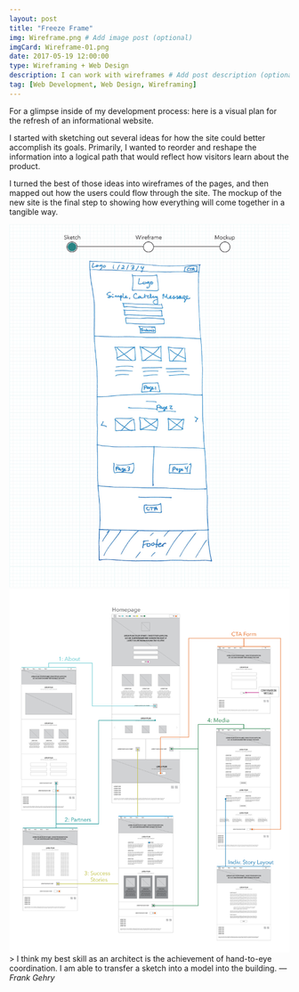 ```yaml
---
layout: post
title: "Freeze Frame"
img: Wireframe.png # Add image post (optional)
imgCard: Wireframe-01.png
date: 2017-05-19 12:00:00 
type: Wireframing + Web Design
description: I can work with wireframes # Add post description (optional)
tag: [Web Development, Web Design, Wireframing]
---
```

For a glimpse inside of my development process: here is a visual plan for the refresh of an informational website. 

I started with sketching out several ideas for how the site could better accomplish its goals.  Primarily, I wanted to reorder and reshape the information into a logical path that would reflect how visitors learn about the product. 

I turned the best of those ideas into wireframes of the pages, and then mapped out how the users could flow through the site.  The mockup of the new site is the final step to showing how everything will come together in a tangible way.
<div class="post_image_addl">
    <img src="/assets/img/WebpageEvolution.gif" alt="A sketch turning into a wireframe turning into a mockup">
</div>
<div class="post_image_addl">
    <img src="/assets/img/Wireframe-UserFlow.png" alt="Showing how the wepages fit together to comprise the site">
</div>
> I think my best skill as an architect is the achievement of hand-to-eye coordination. I am able to transfer a sketch into a model into the building. <cite>― Frank Gehry</cite>